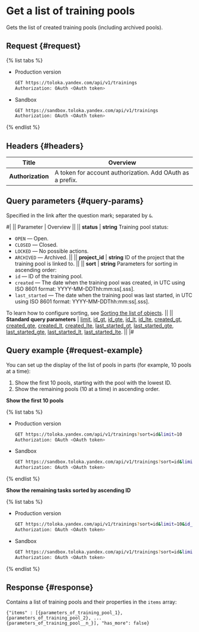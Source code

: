 # Get a list of training pools

Gets the list of created training pools (including archived pools).

## Request {#request}

{% list tabs %}

- Production version

  ```bash
  GET https://toloka.yandex.com/api/v1/trainings
  Authorization: OAuth <OAuth token>
  ```

- Sandbox

  ```bash
  GET https://sandbox.toloka.yandex.com/api/v1/trainings
  Authorization: OAuth <OAuth token>
  ```

{% endlist %}

## Headers {#headers}

Title | Overview
----- | -----
**Authorization** | A token for account authorization. Add OAuth as a prefix.


## Query parameters {#query-params}

Specified in the link after the question mark; separated by `&`.

#|
|| Parameter | Overview  ||
|| **status** | **string**
Training pool status:
- `OPEN` — Open.
- `CLOSED` — Closed.
- `LOCKED` — No possible actions.
- `ARCHIVED` — Archived. ||
|| **project_id** | **string**
ID of the project that the training pool is linked to. ||
|| **sort** | **string**
Parameters for sorting in ascending order:
- `id` — ID of the training pool.
- `created` — The date when the training pool was created, in UTC using ISO 8601 format: YYYY-MM-DDThh:mm:ss[.sss].
- `last_started` — The date when the training pool was last started, in UTC using ISO 8601 format: YYYY-MM-DDThh:mm:ss[.sss].

To learn how to configure sorting, see [Sorting the list of objects](sorting.md). ||
|| **Standard query parameters** |
[limit](./standard-query-parameters.md#limit), [id_gt](./standard-query-parameters.md#id_gt), [id_gte](./standard-query-parameters.md#id_gte), [id_lt](./standard-query-parameters.md#id_lt), [id_lte](./standard-query-parameters.md#id_lte), [created_gt](./standard-query-parameters.md#created_gt), [created_gte](./standard-query-parameters.md#created_gte), [created_lt](./standard-query-parameters.md#created_lt), [created_lte](./standard-query-parameters.md#created_lte), [last_started_gt](./standard-query-parameters.md#last_started_gt), [last_started_gte](./standard-query-parameters.md#last_started_gte), [last_started_gte](./standard-query-parameters.md#last_started_gte), [last_started_lt](./standard-query-parameters.md#last_started_lt), [last_started_lte](./standard-query-parameters.md#last_started_lte). ||
|#

## Query example {#request-example}

You can set up the display of the list of pools in parts (for example, 10 pools at a time):

1. Show the first 10 pools, starting with the pool with the lowest ID.
1. Show the remaining pools (10 at a time) in ascending order.

**Show the first 10 pools**

{% list tabs %}

- Production version

  ```bash
  GET https://toloka.yandex.com/api/v1/trainings?sort=id&limit=10
  Authorization: OAuth <OAuth token>
  ```

- Sandbox

  ```bash
  GET https://sandbox.toloka.yandex.com/api/v1/trainings?sort=id&limit=10
  Authorization: OAuth <OAuth token>
  ```
{% endlist %}

**Show the remaining tasks sorted by ascending ID**

{% list tabs %}

- Production version

  ```bash
  GET https://toloka.yandex.com/api/v1/trainings?sort=id&limit=10&id_gt=<id of the last training from the previous response>
  Authorization: OAuth <OAuth token>
  ```

- Sandbox

  ```bash
  GET https://sandbox.toloka.yandex.com/api/v1/trainings?sort=id&limit=10&id_gt=<id of the last training from the previous response>
  Authorization: OAuth <OAuth token>
  ```
{% endlist %}


## Response {#response}

Contains a list of training pools and their properties in the `items` array:

```no-highlight
{"items" : [{parameters_of_training_pool_1}, {parameters_of_training_pool_2}, ... {parameters_of_training_pool__n_}], "has_more": false}
```
